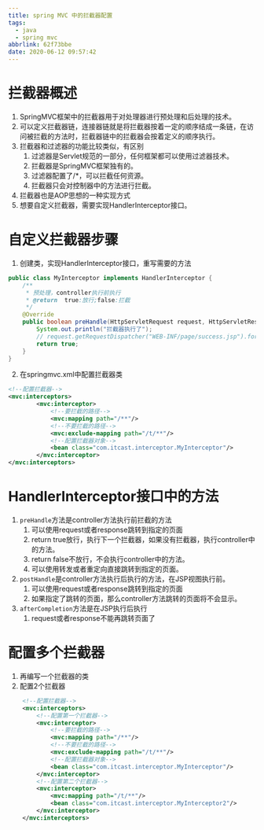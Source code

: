 ```yaml
---
title: spring MVC 中的拦截器配置
tags:
  - java
  - spring mvc
abbrlink: 62f73bbe
date: 2020-06-12 09:57:42
---
```


# 拦截器概述
1. SpringMVC框架中的拦截器用于对处理器进行预处理和后处理的技术。
2. 可以定义拦截器链，连接器链就是将拦截器按着一定的顺序结成一条链，在访问被拦截的方法时，拦截器链中的拦截器会按着定义的顺序执行。
3. 拦截器和过滤器的功能比较类似，有区别
	1. 过滤器是Servlet规范的一部分，任何框架都可以使用过滤器技术。
	2. 拦截器是SpringMVC框架独有的。
	3. 过滤器配置了/*，可以拦截任何资源。
	4. 拦截器只会对控制器中的方法进行拦截。
4. 拦截器也是AOP思想的一种实现方式
5. 想要自定义拦截器，需要实现HandlerInterceptor接口。
# 自定义拦截器步骤
1.  创建类，实现HandlerInterceptor接口，重写需要的方法
```java
public class MyInterceptor implements HandlerInterceptor {
    /**
     * 预处理，controller执行前执行
     * @return  true:放行;false:拦截
     */
    @Override
    public boolean preHandle(HttpServletRequest request, HttpServletResponse response, Object handler) throws Exception {
        System.out.println("拦截器执行了");
        // request.getRequestDispatcher("WEB-INF/page/success.jsp").forward(request,response);
        return true;
    }
}
```
2. 在springmvc.xml中配置拦截器类
```xml
<!--配置拦截器-->
<mvc:interceptors>
        <mvc:interceptor>
            <!--要拦截的路径-->
            <mvc:mapping path="/**"/>
            <!--不要拦截的路径-->
            <mvc:exclude-mapping path="/t/**"/>
            <!--配置拦截器对象-->
            <bean class="com.itcast.interceptor.MyInterceptor"/>
        </mvc:interceptor>
</mvc:interceptors>
```
# HandlerInterceptor接口中的方法
1. `preHandle`方法是controller方法执行前拦截的方法
	1. 可以使用request或者response跳转到指定的页面
	2. return true放行，执行下一个拦截器，如果没有拦截器，执行controller中的方法。
	3. return false不放行，不会执行controller中的方法。
	4.  可以使用转发或者重定向直接跳转到指定的页面。
2. `postHandle`是controller方法执行后执行的方法，在JSP视图执行前。
	1. 可以使用request或者response跳转到指定的页面
	2. 如果指定了跳转的页面，那么controller方法跳转的页面将不会显示。
3. `afterCompletion`方法是在JSP执行后执行
	1. request或者response不能再跳转页面了
# 配置多个拦截器
1. 再编写一个拦截器的类
2. 配置2个拦截器
```xml
    <!--配置拦截器-->
    <mvc:interceptors>
        <!--配置第一个拦截器-->
        <mvc:interceptor>
            <!--要拦截的路径-->
            <mvc:mapping path="/**"/>
            <!--不要拦截的路径-->
            <mvc:exclude-mapping path="/t/**"/>
            <!--配置拦截器对象-->
            <bean class="com.itcast.interceptor.MyInterceptor"/>
        </mvc:interceptor>
        <!--配置第二个拦截器-->
        <mvc:interceptor>
            <mvc:mapping path="/t/**"/>
            <bean class="com.itcast.interceptor.MyInterceptor2"/>
        </mvc:interceptor>
    </mvc:interceptors>
```








